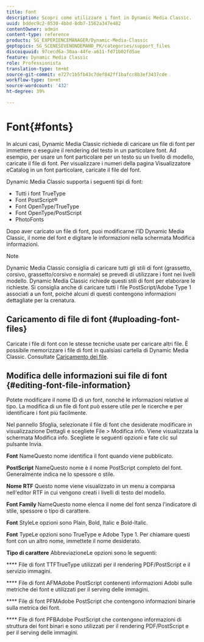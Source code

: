 ```yaml
---
title: Font
description: Scopri come utilizzare i font in Dynamic Media Classic.
uuid: bddec9c2-8530-4bbd-8db7-1562a347e482
contentOwner: admin
content-type: reference
products: SG_EXPERIENCEMANAGER/Dynamic-Media-Classic
geptopics: SG_SCENESEVENONDEMAND_PK/categories/support_files
discoiquuid: 97cecd6a-30aa-44fe-a611-fd71b02fd5ae
feature: Dynamic Media Classic
role: Professionista
translation-type: tm+mt
source-git-commit: e727c1b5fb43c7def842ff1bafcc8b3ef3437cde
workflow-type: tm+mt
source-wordcount: '432'
ht-degree: 39%

---
```



# Font{#fonts}

In alcuni casi, Dynamic Media Classic richiede di caricare un file di font per immettere o eseguire il rendering del testo in un particolare font. Ad esempio, per usare un font particolare per un testo su un livello di modello, caricate il file di font. Per visualizzare i numeri della pagina Visualizzatore eCatalog in un font particolare, caricate il file del font.

Dynamic Media Classic supporta i seguenti tipi di font:

* Tutti i font TrueType
* Font PostScript®
* Font OpenType/TrueType
* Font OpenType/PostScript
* PhotoFonts

Dopo aver caricato un file di font, puoi modificarne l’ID Dynamic Media Classic, il nome del font e digitare le informazioni nella schermata Modifica informazioni.

>[!NOTE]
>
>Dynamic Media Classic consiglia di caricare tutti gli stili di font (grassetto, corsivo, grassetto/corsivo e normale) se prevedi di utilizzare i font nei livelli modello. Dynamic Media Classic richiede questi stili di font per elaborare le richieste. Si consiglia anche di caricare tutti i file PostScript/Adobe Type 1 associati a un font, poiché alcuni di questi contengono informazioni dettagliate per la crenatura.

## Caricamento di file di font  {#uploading-font-files}

Caricate i file di font con le stesse tecniche usate per caricare altri file. È possibile memorizzare i file di font in qualsiasi cartella di Dynamic Media Classic. Consultate [Caricamento dei file](uploading-files.md#uploading_your_files).

## Modifica delle informazioni sui file di font  {#editing-font-file-information}

Potete modificare il nome ID di un font, nonché le informazioni relative al tipo. La modifica di un file di font può essere utile per le ricerche e per identificare i font più facilmente.

Nel pannello Sfoglia, selezionate il file di font che desiderate modificare in visualizzazione Dettagli e scegliete File > Modifica info. Viene visualizzata la schermata Modifica info. Scegliete le seguenti opzioni e fate clic sul pulsante Invia.

**Font** NameQuesto nome identifica il font quando viene pubblicato.

**PostScript** NameQuesto nome è il nome PostScript completo del font. Generalmente indica ne lo spessore o stile.

**Nome RTF** Questo nome viene visualizzato in un menu a comparsa nell&#39;editor RTF in cui vengono creati i livelli di testo del modello.

**Font Family** NameQuesto nome elenca il nome del font senza l&#39;indicatore di stile, spessore o tipo di carattere.

**Font** StyleLe opzioni sono Plain, Bold, Italic e Bold-Italic.

**Font** TypeLe opzioni sono TrueType e Adobe Type 1. Per chiamare questi font con un altro nome, immettete il nome desiderato.

**Tipo di carattere** AbbreviazioneLe opzioni sono le seguenti:

**** File di font TTFTrueType utilizzati per il rendering PDF/PostScript e il servizio immagini.

**** File di font AFMAdobe PostScript contenenti informazioni Adobi sulle metriche dei font e utilizzati per il serving delle immagini.

**** File di font PFMAdobe PostScript che contengono informazioni binarie sulla metrica dei font.

**** File di font PFBAdobe PostScript che contengono informazioni di struttura dei font binari e sono utilizzati per il rendering PDF/PostScript e per il serving delle immagini.
